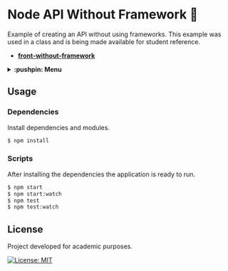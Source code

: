 # Node API Without Framework :bug:

Example of creating an API without using frameworks. This example was used in a class and is being made available for student reference.

- [**front-without-framework**](https://github.com/guiigos/front-without-framework)

<details>
  <summary>
    <strong>:pushpin: Menu</strong>
  </summary>
  <br>
  
> - [_**Usage**_](#usage)
>   - [_Dependencies_](#dependencies)
>   - [_Scripts_](#scripts)
> - [_**License**_](#license)
  
</details>

## Usage
### Dependencies

Install dependencies and modules.

```bash
$ npm install
```

### Scripts

After installing the dependencies the application is ready to run.

```bash
$ npm start
$ npm start:watch
$ npm test
$ npm test:watch
```

## License

Project developed for academic purposes.

[![License: MIT](https://img.shields.io/github/license/guiigos/node-express-async?style=flat-square)](./LICENSE)
